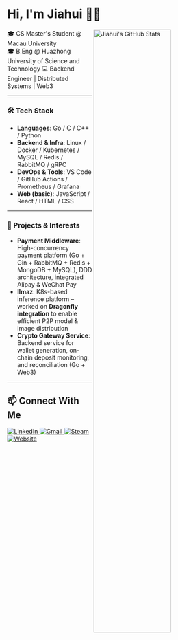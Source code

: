 # Hi, I'm Jiahui 👋🏻

<a href="https://github.com/jiahuipaung">
<img
  src="https://github-readme-stats.vercel.app/api?username=jiahuipaung&count_private=true&show_icons=true&icon_color=f3437a&bg_color=30,f2ffe6,e6ffff"
  title="Jiahui's GitHub Stats"
  align="right"
  width="60%"
/>
</a>

🎓 CS Master's Student @ Macau University  
🎓 B.Eng @ Huazhong University of Science and Technology
💻 Backend Engineer | Distributed Systems | Web3 

---

### 🛠️ Tech Stack

- **Languages**: Go / C / C++ / Python  
- **Backend & Infra**: Linux / Docker / Kubernetes / MySQL / Redis / RabbitMQ / gRPC  
- **DevOps & Tools**: VS Code / GitHub Actions / Prometheus / Grafana  
- **Web (basic)**: JavaScript / React / HTML / CSS  

---

### 🚀 Projects & Interests

- **Payment Middleware**: High-concurrency payment platform (Go + Gin + RabbitMQ + Redis + MongoDB + MySQL), DDD architecture, integrated Alipay & WeChat Pay  
- **llmaz**: K8s-based inference platform – worked on **Dragonfly integration** to enable efficient P2P model & image distribution  
- **Crypto Gateway Service**: Backend service for wallet generation, on-chain deposit monitoring, and reconciliation (Go + Web3)  

---

## 📫 Connect With Me

<div align="left">
  <a href="https://www.linkedin.com/in/jiahui-pang-510065352/">
    <img src="https://img.shields.io/badge/-LinkedIn-0077B5?style=flat-square&logo=linkedin&logoColor=white" alt="LinkedIn" />
  </a>
  <a href="mailto:jiahuipaung@gmail.com">
    <img src="https://img.shields.io/badge/-Gmail-D14836?style=flat-square&logo=gmail&logoColor=white" alt="Gmail" />
  </a>
  <a href="https://steamcommunity.com/id/recul">
    <img src="https://img.shields.io/badge/-Steam-171717?style=flat-square&logo=steam&logoColor=white" alt="Steam" />
  </a>
  <a href="https://www.recul.xyz">
    <img src="https://img.shields.io/badge/-Garden-4A90E2?style=flat-square&logo=google-chrome&logoColor=white" alt="Website" />
  </a>
</div>
